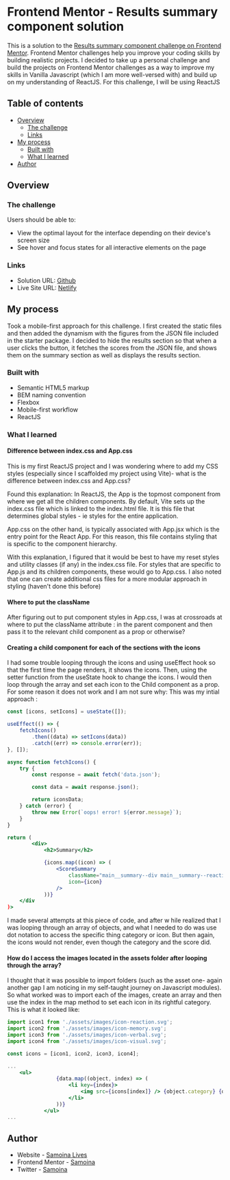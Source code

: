 # Frontend Mentor - Results summary component solution

This is a solution to the [Results summary component challenge on Frontend Mentor](https://www.frontendmentor.io/challenges/results-summary-component-CE_K6s0maV). Frontend Mentor challenges help you improve your coding skills by building realistic projects. I decided to take up a personal challenge and build the projects on Frontend Mentor challenges as a way to improve my skills in Vanilla Javascript (which I am more well-versed with) and build up on my understanding of ReactJS. For this challenge, I will be using ReactJS

## Table of contents

- [Overview](#overview)
  - [The challenge](#the-challenge)
  - [Links](#links)
- [My process](#my-process)
  - [Built with](#built-with)
  - [What I learned](#what-i-learned)
- [Author](#author)

## Overview

### The challenge

Users should be able to:

- View the optimal layout for the interface depending on their device's screen size
- See hover and focus states for all interactive elements on the page

### Links

- Solution URL: [Github](https://github.com/samoina/results-summary-component-reactjs)
- Live Site URL: [Netlify](/)

## My process

Took a mobile-first approach for this challenge. I first created the static files and then added the dynamism with the figures from the JSON file included in the starter package. I decided to hide the results section so that when a user clicks the button, it fetches the scores from the JSON file, and shows them on the summary section as well as displays the results section.

### Built with

- Semantic HTML5 markup
- BEM naming convention
- Flexbox
- Mobile-first workflow
- ReactJS

### What I learned

#### Difference between index.css and App.css

This is my first ReactJS project and I was wondering where to add my CSS styles (especially since I scaffolded my project using Vite)- what is the difference between index.css and App.css?

Found this explanation: In ReactJS, the App is the topmost component from where we get all the children components. By default, Vite sets up the index.css file which is linked to the index.html file. It is this file that determines global styles - ie styles for the entire application.

App.css on the other hand, is typically associated with App.jsx which is the entry point for the React App. For this reason, this file contains styling that is specific to the component hierarchy.

With this explanation, I figured that it would be best to have my reset styles and utility classes (if any) in the index.css file. For styles that are specific to App.js and its children components, these would go to App.css. I also noted that one can create additional css files for a more modular approach in styling (haven't done this before)

#### Where to put the className

After figuring out to put component styles in App.css, I was at crossroads at where to put the className attribute : in the parent component and then pass it to the relevant child component as a prop or otherwise?

#### Creating a child component for each of the sections with the icons

I had some trouble looping through the icons and using useEffect hook so that the first time the page renders, it shows the icons. Then, using the setter function from the useState hook to change the icons. I would then loop through the array and set each icon to the Child component as a prop. For some reason it does not work and I am not sure why: This was my intial approach :

```jsx
const [icons, setIcons] = useState([]);

useEffect(() => {
	fetchIcons()
		.then((data) => setIcons(data))
		.catch((err) => console.error(err));
}, []);

async function fetchIcons() {
	try {
		const response = await fetch('data.json');

		const data = await response.json();

		return iconsData;
	} catch (error) {
		throw new Error(`oops! error! ${error.message}`);
	}
}

return (
		<div>
			<h2>Summary</h2>

			{icons.map((icon) => (
				<ScoreSummary
					className="main__summary--div main__summary--reaction"
					icon={icon}
				/>
			))}
    </div
)>
```

I made several attempts at this piece of code, and after w hile realized that I was looping through an array of objects, and what I needed to do was use dot notation to access the specific thing category or icon. But then again, the icons would not render, even though the category and the score did. 

#### How do I access the images located in the assets folder after looping through the array?

I thought that it was possible to import folders (such as the asset one- again another gap I am noticing in my self-taught journey on Javascript modules). So what worked was to import each of the images, create an array and then use the index in the map method to set each icon in its rightful category. This is what it looked like:

```jsx
import icon1 from './assets/images/icon-reaction.svg';
import icon2 from './assets/images/icon-memory.svg';
import icon3 from './assets/images/icon-verbal.svg';
import icon4 from './assets/images/icon-visual.svg';

const icons = [icon1, icon2, icon3, icon4];

...
	<ul>
				{data.map((object, index) => (
					<li key={index}>
						<img src={icons[index]} /> {object.category} {object.score}
					</li>
				))}
			</ul>
...
```


## Author

- Website - [Samoina Lives](https://samoinalives.wordpress.com/)
- Frontend Mentor - [Samoina](https://www.frontendmentor.io/profile/samoina)
- Twitter - [Samoina](https://www.twitter.com/samoina)
